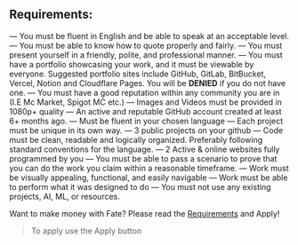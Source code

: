 ## Requirements:

— You must be fluent in English and be able to speak at an acceptable level.
— You must be able to know how to quote properly and fairly.
— You must present yourself in a friendly, polite, and professional manner.
— You must have a portfolio showcasing your work, and it must be viewable by everyone. Suggested portfolio sites include GitHub, GitLab, BitBucket, Vercel, Notion and Cloudflare Pages. You will be **DENIED** if you do not have one.
— You must have a good reputation within any community you are in (I.E Mc Market, Spigot MC etc.)
— Images and Videos must be provided in 1080p+ quality
— An active and reputable GitHub account created at least 6+ months ago.
— Must be fluent in your chosen language
— Each project must be unique in its own way.
— 3 public projects on your github
— Code must be clean, readable and logically organized. Preferably following standard conventions for the language.
— 2 Active & online websites fully programmed by you
— You must be able to pass a scenario to prove that you can do the work you claim within a reasonable timeframe. 
— Work must be visually appealing, functional, and easily navigable
— Work must be able to perform what it was designed to do
— You must not use any existing projects, AI, ML, or resources.

Want to make money with Fate? Please read the [Requirements](https://requirements.fateservices.co) and Apply!

> To apply use the Apply button
